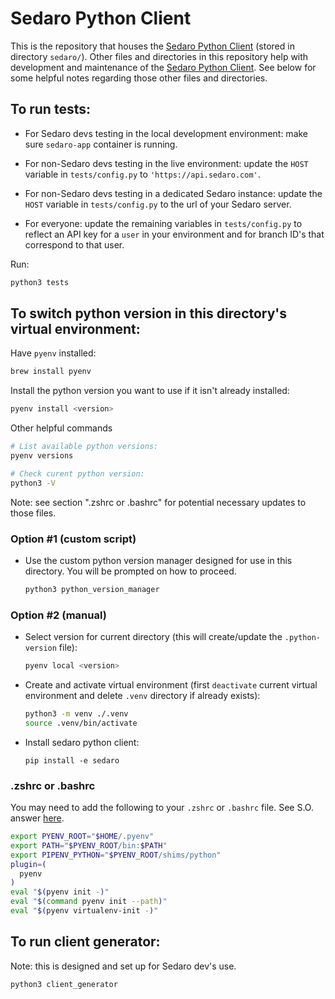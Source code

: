 # Sedaro Python Client

This is the repository that houses the [Sedaro Python Client](sedaro/README.md) (stored in directory `sedaro/`). Other files and directories in this repository help with development and maintenance of the [Sedaro Python Client](sedaro/README.md). See below for some helpful notes regarding those other files and directories.

## To run tests:

- For Sedaro devs testing in the local development environment: make sure `sedaro-app` container is running.

- For non-Sedaro devs testing in the live environment: update the `HOST` variable in `tests/config.py` to `'https://api.sedaro.com'`.

- For non-Sedaro devs testing in a dedicated Sedaro instance: update the `HOST` variable in `tests/config.py` to the url of your Sedaro server.

- For everyone: update the remaining variables in `tests/config.py` to reflect an API key for a `user` in your environment and for branch ID's that correspond to that user.

Run:

```zsh
python3 tests
```

## To switch python version in this directory's virtual environment:

Have `pyenv` installed:

```zsh
brew install pyenv
```

Install the python version you want to use if it isn't already installed:

```zsh
pyenv install <version>
```

Other helpful commands

```zsh
# List available python versions:
pyenv versions

# Check curent python version:
python3 -V
```

Note: see section ".zshrc or .bashrc" for potential necessary updates to those files.

### Option #1 (custom script)

- Use the custom python version manager designed for use in this directory. You will be prompted on how to proceed.

  ```zsh
  python3 python_version_manager
  ```

### Option #2 (manual)

- Select version for current directory (this will create/update the `.python-version` file):

  ```zsh
  pyenv local <version>
  ```

- Create and activate virtual environment (first `deactivate` current virtual environment and delete `.venv` directory if already exists):

  ```zsh
  python3 -m venv ./.venv
  source .venv/bin/activate
  ```

- Install sedaro python client:

  ```
  pip install -e sedaro
  ```

### .zshrc or .bashrc

You may need to add the following to your `.zshrc` or `.bashrc` file. See S.O. answer [here](https://stackoverflow.com/a/71364553/16448566).

```zsh
export PYENV_ROOT="$HOME/.pyenv"
export PATH="$PYENV_ROOT/bin:$PATH"
export PIPENV_PYTHON="$PYENV_ROOT/shims/python"
plugin=(
  pyenv
)
eval "$(pyenv init -)"
eval "$(command pyenv init --path)"
eval "$(pyenv virtualenv-init -)"
```

## To run client generator:

Note: this is designed and set up for Sedaro dev's use.

```zsh
python3 client_generator
```
